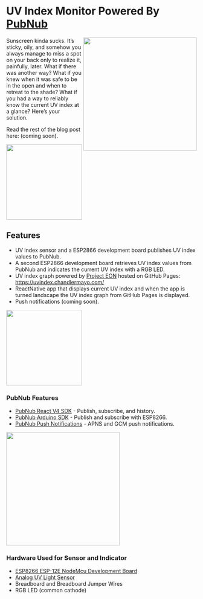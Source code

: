 # UV Index Monitor Powered By [PubNub](https://www.pubnub.com/)

<img align="right" src="https://uvindex.chandlermayo.com/pics/app/ios/IMG-6918.JPG" height="300">

Sunscreen kinda sucks. It’s sticky, oily, and somehow you always manage to miss a spot on your back only to realize it, painfully, later. What if there was another way? What if you knew when it was safe to be in the open and when to retreat to the shade? What if you had a way to reliably know the current UV index at a glance? Here’s your solution.

Read the rest of the blog post here: (coming soon).

 
<img src="https://uvindex.chandlermayo.com/pics/sensor/IMG-6987.JPG" height="200">

## Features
- UV index sensor and a ESP2866 development board publishes UV index values to PubNub.
- A second ESP2866 development board retrieves UV index values from PubNub and indicates the current UV index with a RGB LED.
- UV index graph powered by [Project EON](https://www.pubnub.com/developers/eon/) hosted on GitHub Pages: https://uvindex.chandlermayo.com/
- ReactNative app that displays current UV index and when the app is turned landscape the UV index graph from GitHub Pages is displayed.
- Push notifications (coming soon).

<img src="https://uvindex.chandlermayo.com/pics/indicator/IMG-7001.JPG" height="200">

### PubNub Features
- [PubNub React V4 SDK](https://www.pubnub.com/docs/react-native-javascript/pubnub-javascript-sdk) - Publish, subscribe, and history.
- [PubNub Arduino SDK](https://www.pubnub.com/docs/arduino/pubnub-arduino-sdk) - Publish and subscribe with ESP8266.
- [PubNub Push Notifications](https://www.pubnub.com/developers/tech/push-notifications/) - APNS and GCM push notifications.

<img src="https://uvindex.chandlermayo.com/pics/app/android/Screenshot_1531322689.png" height="300">

### Hardware Used for Sensor and Indicator 
- [ESP8266 ESP-12E NodeMcu Development Board](https://www.amazon.com/HiLetgo-Internet-Development-Wireless-Micropython/dp/B010N1SPRK/)
- [Analog UV Light Sensor](https://www.amazon.com/gp/product/B00LEVTOB0)
- Breadboard and Breadboard Jumper Wires
- RGB LED (common cathode)
